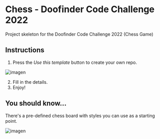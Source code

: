 # Chess - Doofinder Code Challenge 2022

Project skeleton for the Doofinder Code Challenge 2022 (Chess Game)

## Instructions

1. Press the _Use this template_ button to create your own repo.

![imagen](https://user-images.githubusercontent.com/482075/194533040-2778f862-b58a-4c7a-acf8-d78c1b4a5aed.png)

2. Fill in the details.
3. Enjoy!

## You should know…

There's a pre-defined chess board with styles you can use as a starting point.

![imagen](https://user-images.githubusercontent.com/482075/194532319-b5dc8969-2737-4546-9f39-d6dc2b3a92b7.png)
